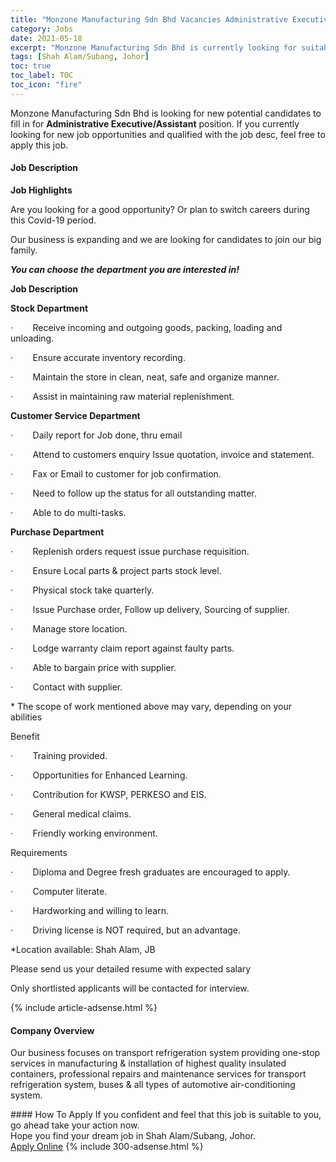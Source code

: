 ```yaml
---
title: "Monzone Manufacturing Sdn Bhd Vacancies Administrative Executive/Assistant" 
category: Jobs 
date: 2021-05-18 
excerpt: "Monzone Manufacturing Sdn Bhd is currently looking for suitable person to fill in the Administrative Executive/Assistant which based in Shah Alam/Subang, Johor" 
tags: [Shah Alam/Subang, Johor] 
toc: true 
toc_label: TOC 
toc_icon: "fire" 
--- 
```


<p>Monzone Manufacturing Sdn Bhd is looking for new potential candidates to fill in for <b>Administrative Executive/Assistant</b> position. If you currently looking for new job opportunities and qualified with the job desc, feel free to apply this job.
</p><div><div><h4>Job Description</h4></div><div><div><span><div><p><strong>Job Highlights</strong></p><p><span>Are you looking for a good opportunity? Or plan to switch careers during this Covid-19 period.</span></p><p><span>Our business is expanding and we are looking for candidates to join our big family.</span><em></em></p><p><strong><em>You can choose the department you are interested in!</em></strong></p><p><strong>Job Description</strong></p><p><strong>Stock Department</strong></p><p><span>&#183;&#160;&#160;&#160;&#160;&#160;&#160;&#160;&#160;Receive incoming and outgoing goods, packing, loading and </span><span>unloading.</span></p><p><span>&#183;&#160;&#160;&#160;&#160;&#160;&#160;&#160;&#160;Ensure accurate inventory recording.</span></p><p><span>&#183;&#160;&#160;&#160;&#160;&#160;&#160;&#160;&#160;Maintain the store in clean, neat, safe and organize manner.</span></p><p><span>&#183;&#160;&#160;&#160;&#160;&#160;&#160;&#160;&#160;Assist in maintaining raw material replenishment.</span></p><p><strong>Customer Service Department</strong></p><p><span>&#183;&#160;&#160;&#160;&#160;&#160;&#160;&#160;&#160;Daily report for Job done, thru email</span></p><p><span>&#183;&#160;&#160;&#160;&#160;&#160;&#160;&#160;&#160;Attend to customers enquiry Issue quotation, invoice and statement.</span></p><p><span>&#183;&#160;&#160;&#160;&#160;&#160;&#160;&#160;&#160;Fax or Email to customer for job confirmation.</span></p><p><span>&#183;&#160;&#160;&#160;&#160;&#160;&#160;&#160;&#160;Need to follow up the status for all outstanding matter.</span></p><p><span>&#183;&#160;&#160;&#160;&#160;&#160;&#160;&#160;&#160;Able to do multi-tasks.</span></p><p><strong>Purchase Department</strong></p><p><span>&#183;&#160;&#160;&#160;&#160;&#160;&#160;&#160;&#160;Replenish orders request issue purchase requisition.</span></p><p><span>&#183;&#160;&#160;&#160;&#160;&#160;&#160;&#160;&#160;Ensure Local parts &amp; project parts stock level.</span></p><p><span>&#183;&#160;&#160;&#160;&#160;&#160;&#160;&#160;&#160;</span>Physical stock take quarterly.</p><p><span>&#183;&#160;&#160;&#160;&#160;&#160;&#160;&#160;&#160;Issue Purchase order, Follow up delivery, Sourcing of supplier.</span></p><p><span>&#183;&#160;&#160;&#160;&#160;&#160;&#160;&#160;&#160;Manage store location.</span></p><p><span>&#183;&#160;&#160;&#160;&#160;&#160;&#160;&#160;&#160;Lodge warranty claim report against faulty parts.</span></p><p><span>&#183;&#160;&#160;&#160;&#160;&#160;&#160;&#160;&#160;Able to bargain price with supplier.</span></p><p><span>&#183;&#160;&#160;&#160;&#160;&#160;&#160;&#160;&#160;Contact with supplier.</span></p><p><span>*</span><span> </span><span>The scope of work mentioned above may vary, depending on your abilities</span></p><p><span>Benefit</span></p><p><span>&#183;&#160;&#160;&#160;&#160;&#160;&#160;&#160;&#160;Training provided.</span></p><p><span>&#183;&#160;&#160;&#160;&#160;&#160;&#160;&#160;&#160;Opportunities for Enhanced Learning.</span></p><p><span>&#183;&#160;&#160;&#160;&#160;&#160;&#160;&#160;&#160;Contribution for KWSP, PERKESO and EIS.</span><span></span></p><p><span>&#183;&#160;&#160;&#160;&#160;&#160;&#160;&#160;&#160;General medical claims.</span></p><p><span>&#183;&#160;&#160;&#160;&#160;&#160;&#160;&#160;&#160;Friendly working environment.</span></p><p><span>Requirements</span></p><p><span>&#183;&#160;&#160;&#160;&#160;&#160;&#160;&#160;&#160;Diploma and Degree fresh graduates are encouraged to apply.</span></p><p><span>&#183;&#160;&#160;&#160;&#160;&#160;&#160;&#160;&#160;Computer literate.</span></p><p><span>&#183;&#160;&#160;&#160;&#160;&#160;&#160;&#160;&#160;Hardworking and willing to learn.</span></p><p><span>&#183;&#160;&#160;&#160;&#160;&#160;&#160;&#160;&#160;Driving license is NOT required, but an advantage.</span></p><p><span>*Location available: Shah Alam, JB</span></p><p><span>Please send us your detailed resume with expected salary</span></p><p><span>Only shortlisted applicants will be contacted for interview.</span></p></div></span></div></div></div> 
{% include article-adsense.html %} 
<div><div><h4>Company Overview</h4></div><div><div><span><div><p>Our business focuses on transport refrigeration system providing one-stop services in manufacturing &amp; installation of highest quality insulated containers, professional repairs and maintenance services for transport refrigeration system, buses &amp; all types of automotive air-conditioning system.</p></div></span></div></div></div> 
#### How To Apply 
If you confident and feel that this job is suitable to you, go ahead take your action now. <br/> 
Hope you find your dream job in Shah Alam/Subang, Johor. <br/> 
<a href="https://www.jobstreet.com.my/en/job/administrative-executive-assistant-4567514?jobId=jobstreet-my-job-4567514&" class="btn btn--info" target="_blank" rel="nofollow noopenner">Apply Online</a> 
{% include 300-adsense.html %} 
